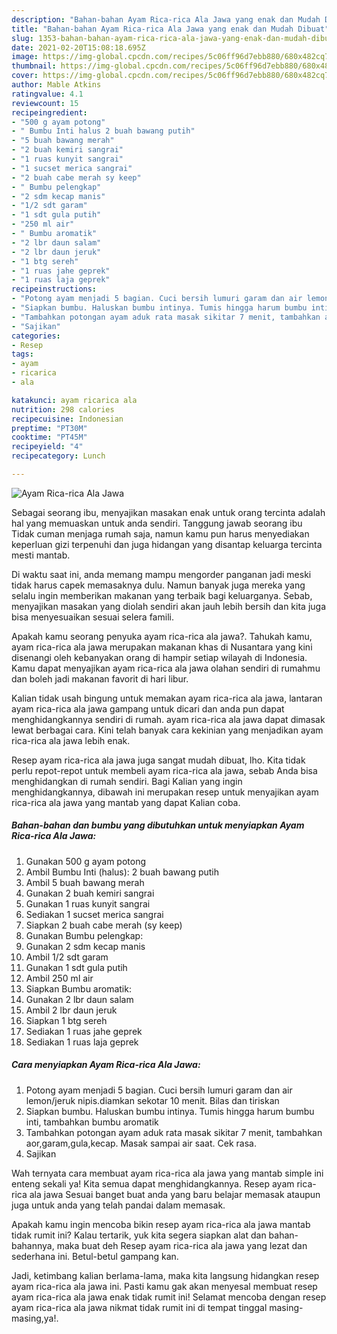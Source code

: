 ```yaml
---
description: "Bahan-bahan Ayam Rica-rica Ala Jawa yang enak dan Mudah Dibuat"
title: "Bahan-bahan Ayam Rica-rica Ala Jawa yang enak dan Mudah Dibuat"
slug: 1353-bahan-bahan-ayam-rica-rica-ala-jawa-yang-enak-dan-mudah-dibuat
date: 2021-02-20T15:08:18.695Z
image: https://img-global.cpcdn.com/recipes/5c06ff96d7ebb880/680x482cq70/ayam-rica-rica-ala-jawa-foto-resep-utama.jpg
thumbnail: https://img-global.cpcdn.com/recipes/5c06ff96d7ebb880/680x482cq70/ayam-rica-rica-ala-jawa-foto-resep-utama.jpg
cover: https://img-global.cpcdn.com/recipes/5c06ff96d7ebb880/680x482cq70/ayam-rica-rica-ala-jawa-foto-resep-utama.jpg
author: Mable Atkins
ratingvalue: 4.1
reviewcount: 15
recipeingredient:
- "500 g ayam potong"
- " Bumbu Inti halus 2 buah bawang putih"
- "5 buah bawang merah"
- "2 buah kemiri sangrai"
- "1 ruas kunyit sangrai"
- "1 sucset merica sangrai"
- "2 buah cabe merah sy keep"
- " Bumbu pelengkap"
- "2 sdm kecap manis"
- "1/2 sdt garam"
- "1 sdt gula putih"
- "250 ml air"
- " Bumbu aromatik"
- "2 lbr daun salam"
- "2 lbr daun jeruk"
- "1 btg sereh"
- "1 ruas jahe geprek"
- "1 ruas laja geprek"
recipeinstructions:
- "Potong ayam menjadi 5 bagian. Cuci bersih lumuri garam dan air lemon/jeruk nipis.diamkan sekotar 10 menit. Bilas dan tiriskan"
- "Siapkan bumbu. Haluskan bumbu intinya. Tumis hingga harum bumbu inti, tambahkan bumbu aromatik"
- "Tambahkan potongan ayam aduk rata masak sikitar 7 menit, tambahkan aor,garam,gula,kecap. Masak sampai air saat. Cek rasa."
- "Sajikan"
categories:
- Resep
tags:
- ayam
- ricarica
- ala

katakunci: ayam ricarica ala 
nutrition: 298 calories
recipecuisine: Indonesian
preptime: "PT30M"
cooktime: "PT45M"
recipeyield: "4"
recipecategory: Lunch

---
```



![Ayam Rica-rica Ala Jawa](https://img-global.cpcdn.com/recipes/5c06ff96d7ebb880/680x482cq70/ayam-rica-rica-ala-jawa-foto-resep-utama.jpg)

Sebagai seorang ibu, menyajikan masakan enak untuk orang tercinta adalah hal yang memuaskan untuk anda sendiri. Tanggung jawab seorang ibu Tidak cuman menjaga rumah saja, namun kamu pun harus menyediakan keperluan gizi terpenuhi dan juga hidangan yang disantap keluarga tercinta mesti mantab.

Di waktu  saat ini, anda memang mampu mengorder panganan jadi meski tidak harus capek memasaknya dulu. Namun banyak juga mereka yang selalu ingin memberikan makanan yang terbaik bagi keluarganya. Sebab, menyajikan masakan yang diolah sendiri akan jauh lebih bersih dan kita juga bisa menyesuaikan sesuai selera famili. 



Apakah kamu seorang penyuka ayam rica-rica ala jawa?. Tahukah kamu, ayam rica-rica ala jawa merupakan makanan khas di Nusantara yang kini disenangi oleh kebanyakan orang di hampir setiap wilayah di Indonesia. Kamu dapat menyajikan ayam rica-rica ala jawa olahan sendiri di rumahmu dan boleh jadi makanan favorit di hari libur.

Kalian tidak usah bingung untuk memakan ayam rica-rica ala jawa, lantaran ayam rica-rica ala jawa gampang untuk dicari dan anda pun dapat menghidangkannya sendiri di rumah. ayam rica-rica ala jawa dapat dimasak lewat berbagai cara. Kini telah banyak cara kekinian yang menjadikan ayam rica-rica ala jawa lebih enak.

Resep ayam rica-rica ala jawa juga sangat mudah dibuat, lho. Kita tidak perlu repot-repot untuk membeli ayam rica-rica ala jawa, sebab Anda bisa menghidangkan di rumah sendiri. Bagi Kalian yang ingin menghidangkannya, dibawah ini merupakan resep untuk menyajikan ayam rica-rica ala jawa yang mantab yang dapat Kalian coba.

<!--inarticleads1-->

##### Bahan-bahan dan bumbu yang dibutuhkan untuk menyiapkan Ayam Rica-rica Ala Jawa:

1. Gunakan 500 g ayam potong
1. Ambil  Bumbu Inti (halus): 2 buah bawang putih
1. Ambil 5 buah bawang merah
1. Gunakan 2 buah kemiri sangrai
1. Gunakan 1 ruas kunyit sangrai
1. Sediakan 1 sucset merica sangrai
1. Siapkan 2 buah cabe merah (sy keep)
1. Gunakan  Bumbu pelengkap:
1. Gunakan 2 sdm kecap manis
1. Ambil 1/2 sdt garam
1. Gunakan 1 sdt gula putih
1. Ambil 250 ml air
1. Siapkan  Bumbu aromatik:
1. Gunakan 2 lbr daun salam
1. Ambil 2 lbr daun jeruk
1. Siapkan 1 btg sereh
1. Sediakan 1 ruas jahe geprek
1. Sediakan 1 ruas laja geprek




<!--inarticleads2-->

##### Cara menyiapkan Ayam Rica-rica Ala Jawa:

1. Potong ayam menjadi 5 bagian. Cuci bersih lumuri garam dan air lemon/jeruk nipis.diamkan sekotar 10 menit. Bilas dan tiriskan
1. Siapkan bumbu. Haluskan bumbu intinya. Tumis hingga harum bumbu inti, tambahkan bumbu aromatik
1. Tambahkan potongan ayam aduk rata masak sikitar 7 menit, tambahkan aor,garam,gula,kecap. Masak sampai air saat. Cek rasa.
1. Sajikan




Wah ternyata cara membuat ayam rica-rica ala jawa yang mantab simple ini enteng sekali ya! Kita semua dapat menghidangkannya. Resep ayam rica-rica ala jawa Sesuai banget buat anda yang baru belajar memasak ataupun juga untuk anda yang telah pandai dalam memasak.

Apakah kamu ingin mencoba bikin resep ayam rica-rica ala jawa mantab tidak rumit ini? Kalau tertarik, yuk kita segera siapkan alat dan bahan-bahannya, maka buat deh Resep ayam rica-rica ala jawa yang lezat dan sederhana ini. Betul-betul gampang kan. 

Jadi, ketimbang kalian berlama-lama, maka kita langsung hidangkan resep ayam rica-rica ala jawa ini. Pasti kamu gak akan menyesal membuat resep ayam rica-rica ala jawa enak tidak rumit ini! Selamat mencoba dengan resep ayam rica-rica ala jawa nikmat tidak rumit ini di tempat tinggal masing-masing,ya!.

